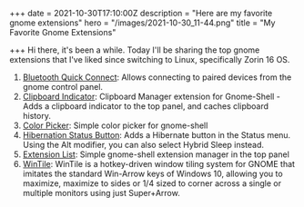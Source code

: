+++
date = 2021-10-30T17:10:00Z
description = "Here are my favorite gnome extensions"
hero = "/images/2021-10-30_11-44.png"
title = "My Favorite Gnome Extensions"

+++
Hi there, it's been a while. Today I'll be sharing the top gnome extensions that I've liked since switching to Linux, specifically Zorin 16 OS.

1. [Bluetooth Quick Connect](https://extensions.gnome.org/extension/1401/bluetooth-quick-connect/): Allows connecting to paired devices from the gnome control panel.
2. [Clipboard Indicator](https://extensions.gnome.org/extension/779/clipboard-indicator/): Clipboard Manager extension for Gnome-Shell - Adds a clipboard indicator to the top panel, and caches clipboard history.
3. [Color Picker](https://extensions.gnome.org/extension/3396/color-picker/): Simple color picker for gnome-shell
4. [Hibernation Status Button](https://extensions.gnome.org/extension/755/hibernate-status-button/): Adds a Hibernate button in the Status menu. Using the Alt modifier, you can also select Hybrid Sleep instead.
5. [Extension List](https://extensions.gnome.org/extension/3088/extension-list/): Simple gnome-shell extension manager in the top panel
6. [WinTile](https://extensions.gnome.org/extension/1723/wintile-windows-10-window-tiling-for-gnome/): WinTile is a hotkey-driven window tiling system for GNOME that imitates the standard Win-Arrow keys of Windows 10, allowing you to maximize, maximize to sides or 1/4 sized to corner across a single or multiple monitors using just Super+Arrow.